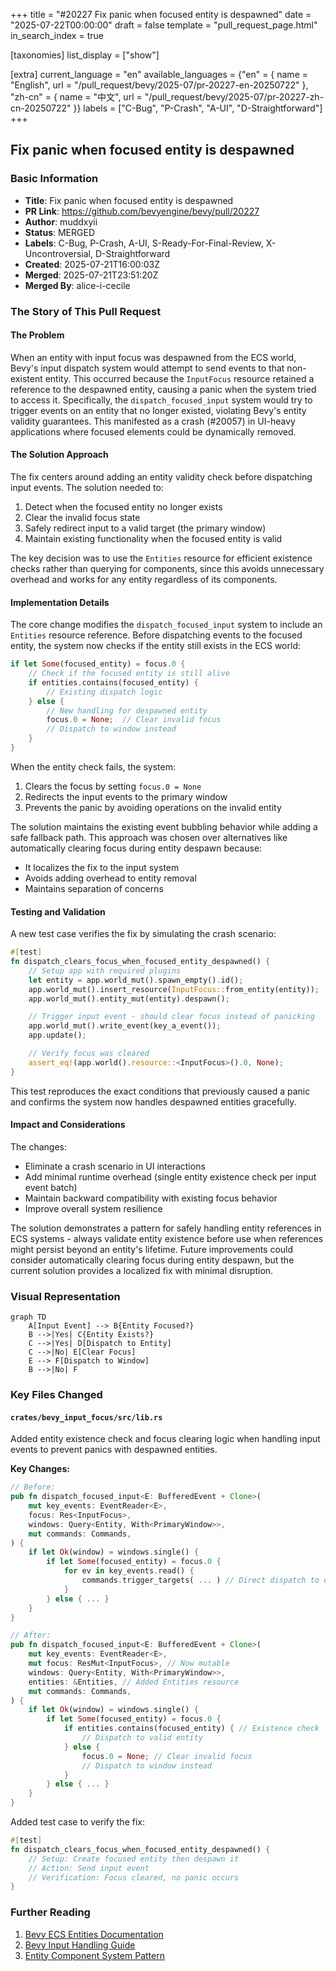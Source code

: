 +++
title = "#20227 Fix panic when focused entity is despawned"
date = "2025-07-22T00:00:00"
draft = false
template = "pull_request_page.html"
in_search_index = true

[taxonomies]
list_display = ["show"]

[extra]
current_language = "en"
available_languages = {"en" = { name = "English", url = "/pull_request/bevy/2025-07/pr-20227-en-20250722" }, "zh-cn" = { name = "中文", url = "/pull_request/bevy/2025-07/pr-20227-zh-cn-20250722" }}
labels = ["C-Bug", "P-Crash", "A-UI", "D-Straightforward"]
+++

## Fix panic when focused entity is despawned

### Basic Information
- **Title**: Fix panic when focused entity is despawned
- **PR Link**: https://github.com/bevyengine/bevy/pull/20227
- **Author**: muddxyii
- **Status**: MERGED
- **Labels**: C-Bug, P-Crash, A-UI, S-Ready-For-Final-Review, X-Uncontroversial, D-Straightforward
- **Created**: 2025-07-21T16:00:03Z
- **Merged**: 2025-07-21T23:51:20Z
- **Merged By**: alice-i-cecile

### The Story of This Pull Request

#### The Problem
When an entity with input focus was despawned from the ECS world, Bevy's input dispatch system would attempt to send events to that non-existent entity. This occurred because the `InputFocus` resource retained a reference to the despawned entity, causing a panic when the system tried to access it. Specifically, the `dispatch_focused_input` system would try to trigger events on an entity that no longer existed, violating Bevy's entity validity guarantees. This manifested as a crash (#20057) in UI-heavy applications where focused elements could be dynamically removed.

#### The Solution Approach
The fix centers around adding an entity validity check before dispatching input events. The solution needed to:
1. Detect when the focused entity no longer exists
2. Clear the invalid focus state
3. Safely redirect input to a valid target (the primary window)
4. Maintain existing functionality when the focused entity is valid

The key decision was to use the `Entities` resource for efficient existence checks rather than querying for components, since this avoids unnecessary overhead and works for any entity regardless of its components.

#### Implementation Details
The core change modifies the `dispatch_focused_input` system to include an `Entities` resource reference. Before dispatching events to the focused entity, the system now checks if the entity still exists in the ECS world:

```rust
if let Some(focused_entity) = focus.0 {
    // Check if the focused entity is still alive
    if entities.contains(focused_entity) {
        // Existing dispatch logic
    } else {
        // New handling for despawned entity
        focus.0 = None;  // Clear invalid focus
        // Dispatch to window instead
    }
}
```

When the entity check fails, the system:
1. Clears the focus by setting `focus.0 = None`
2. Redirects the input events to the primary window
3. Prevents the panic by avoiding operations on the invalid entity

The solution maintains the existing event bubbling behavior while adding a safe fallback path. This approach was chosen over alternatives like automatically clearing focus during entity despawn because:
- It localizes the fix to the input system
- Avoids adding overhead to entity removal
- Maintains separation of concerns

#### Testing and Validation
A new test case verifies the fix by simulating the crash scenario:

```rust
#[test]
fn dispatch_clears_focus_when_focused_entity_despawned() {
    // Setup app with required plugins
    let entity = app.world_mut().spawn_empty().id();
    app.world_mut().insert_resource(InputFocus::from_entity(entity));
    app.world_mut().entity_mut(entity).despawn();

    // Trigger input event - should clear focus instead of panicking
    app.world_mut().write_event(key_a_event());
    app.update();

    // Verify focus was cleared
    assert_eq!(app.world().resource::<InputFocus>().0, None);
}
```

This test reproduces the exact conditions that previously caused a panic and confirms the system now handles despawned entities gracefully.

#### Impact and Considerations
The changes:
- Eliminate a crash scenario in UI interactions
- Add minimal runtime overhead (single entity existence check per input event batch)
- Maintain backward compatibility with existing focus behavior
- Improve overall system resilience

The solution demonstrates a pattern for safely handling entity references in ECS systems - always validate entity existence before use when references might persist beyond an entity's lifetime. Future improvements could consider automatically clearing focus during entity despawn, but the current solution provides a localized fix with minimal disruption.

### Visual Representation

```mermaid
graph TD
    A[Input Event] --> B{Entity Focused?}
    B -->|Yes| C{Entity Exists?}
    C -->|Yes| D[Dispatch to Entity]
    C -->|No| E[Clear Focus]
    E --> F[Dispatch to Window]
    B -->|No| F
```

### Key Files Changed

#### `crates/bevy_input_focus/src/lib.rs`
Added entity existence check and focus clearing logic when handling input events to prevent panics with despawned entities.

**Key Changes:**
```rust
// Before:
pub fn dispatch_focused_input<E: BufferedEvent + Clone>(
    mut key_events: EventReader<E>,
    focus: Res<InputFocus>,
    windows: Query<Entity, With<PrimaryWindow>>,
    mut commands: Commands,
) {
    if let Ok(window) = windows.single() {
        if let Some(focused_entity) = focus.0 {
            for ev in key_events.read() {
                commands.trigger_targets( ... ) // Direct dispatch to entity
            }
        } else { ... }
    }
}

// After:
pub fn dispatch_focused_input<E: BufferedEvent + Clone>(
    mut key_events: EventReader<E>,
    mut focus: ResMut<InputFocus>, // Now mutable
    windows: Query<Entity, With<PrimaryWindow>>,
    entities: &Entities, // Added Entities resource
    mut commands: Commands,
) {
    if let Ok(window) = windows.single() {
        if let Some(focused_entity) = focus.0 {
            if entities.contains(focused_entity) { // Existence check
                // Dispatch to valid entity
            } else {
                focus.0 = None; // Clear invalid focus
                // Dispatch to window instead
            }
        } else { ... }
    }
}
```

Added test case to verify the fix:
```rust
#[test]
fn dispatch_clears_focus_when_focused_entity_despawned() {
    // Setup: Create focused entity then despawn it
    // Action: Send input event
    // Verification: Focus cleared, no panic occurs
}
```

### Further Reading
1. [Bevy ECS Entities Documentation](https://docs.rs/bevy_ecs/latest/bevy_ecs/entity/struct.Entities.html)
2. [Bevy Input Handling Guide](https://bevyengine.org/learn/book/input/)
3. [Entity Component System Pattern](https://en.wikipedia.org/wiki/Entity_component_system)